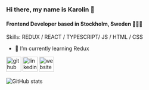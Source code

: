 ### Hi there, my name is Karolin 👋 
####  Frontend Developer based in Stockholm, Sweden 👩🏼‍💻



Skills: REDUX / REACT / TYPESCRIPT/ JS / HTML / CSS

- 🌱 I’m currently learning Redux 


[<img src='https://cdn.jsdelivr.net/npm/simple-icons@3.0.1/icons/github.svg' alt='github' height='40'>](https://github.com/karolinfrennert)  [<img src='https://cdn.jsdelivr.net/npm/simple-icons@3.0.1/icons/linkedin.svg' alt='linkedin' height='40'>](https://www.linkedin.com/in/karolinfrennert/)  [<img src='https://cdn.jsdelivr.net/npm/simple-icons@3.0.1/icons/icloud.svg' alt='website' height='40'>](https://portfolio.frennert.com)  

![GitHub stats](https://github-readme-stats.vercel.app/api?username=karolinfrennert&show_icons=true)  

